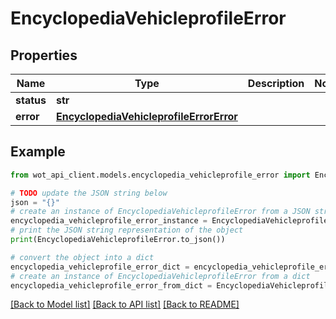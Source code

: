 # EncyclopediaVehicleprofileError


## Properties

Name | Type | Description | Notes
------------ | ------------- | ------------- | -------------
**status** | **str** |  | 
**error** | [**EncyclopediaVehicleprofileErrorError**](EncyclopediaVehicleprofileErrorError.md) |  | 

## Example

```python
from wot_api_client.models.encyclopedia_vehicleprofile_error import EncyclopediaVehicleprofileError

# TODO update the JSON string below
json = "{}"
# create an instance of EncyclopediaVehicleprofileError from a JSON string
encyclopedia_vehicleprofile_error_instance = EncyclopediaVehicleprofileError.from_json(json)
# print the JSON string representation of the object
print(EncyclopediaVehicleprofileError.to_json())

# convert the object into a dict
encyclopedia_vehicleprofile_error_dict = encyclopedia_vehicleprofile_error_instance.to_dict()
# create an instance of EncyclopediaVehicleprofileError from a dict
encyclopedia_vehicleprofile_error_from_dict = EncyclopediaVehicleprofileError.from_dict(encyclopedia_vehicleprofile_error_dict)
```
[[Back to Model list]](../README.md#documentation-for-models) [[Back to API list]](../README.md#documentation-for-api-endpoints) [[Back to README]](../README.md)


